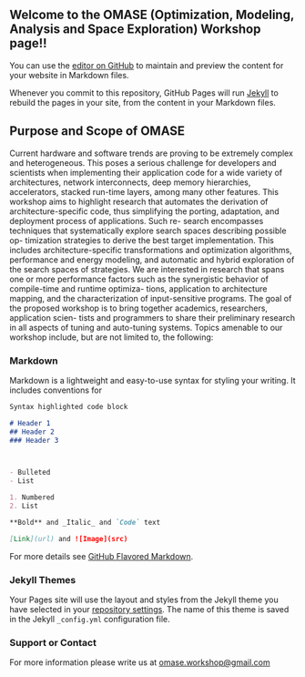 ## Welcome to the OMASE (Optimization, Modeling, Analysis and Space Exploration) Workshop page!!

You can use the [editor on GitHub](https://github.com/omasew/omasew.github.io/edit/master/README.md) to maintain and preview the content for your website in Markdown files.

Whenever you commit to this repository, GitHub Pages will run [Jekyll](https://jekyllrb.com/) to rebuild the pages in your site, from the content in your Markdown files.

## Purpose and Scope of OMASE

Current hardware and software trends are proving to be extremely complex and heterogeneous. This poses a serious challenge for developers and scientists when implementing their application code for a wide variety of architectures, network interconnects, deep memory hierarchies, accelerators, stacked run-time layers, among many other features.
This workshop aims to highlight research that automates the derivation of architecture-specific code, thus simplifying the porting, adaptation, and deployment process of applications. Such re- search encompasses techniques that systematically explore search spaces describing possible op- timization strategies to derive the best target implementation. This includes architecture-specific transformations and optimization algorithms, performance and energy modeling, and automatic and hybrid exploration of the search spaces of strategies. We are interested in research that spans one or more performance factors such as the synergistic behavior of compile-time and runtime optimiza- tions, application to architecture mapping, and the characterization of input-sensitive programs. The goal of the proposed workshop is to bring together academics, researchers, application scien- tists and programmers to share their preliminary research in all aspects of tuning and auto-tuning systems. Topics amenable to our workshop include, but are not limited to, the following:

### Markdown

Markdown is a lightweight and easy-to-use syntax for styling your writing. It includes conventions for

```markdown
Syntax highlighted code block

# Header 1
## Header 2
### Header 3



- Bulleted
- List

1. Numbered
2. List

**Bold** and _Italic_ and `Code` text

[Link](url) and ![Image](src)
```

For more details see [GitHub Flavored Markdown](https://guides.github.com/features/mastering-markdown/).

### Jekyll Themes

Your Pages site will use the layout and styles from the Jekyll theme you have selected in your [repository settings](https://github.com/omasew/omasew.github.io/settings). The name of this theme is saved in the Jekyll `_config.yml` configuration file.

### Support or Contact

For more information please write us at omase.workshop@gmail.com
